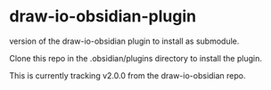 # draw-io-obsidian-plugin
version of the draw-io-obsidian plugin to install as submodule.

Clone this repo in the .obsidian/plugins directory to install the plugin.

This is currently tracking v2.0.0 from the draw-io-obsidian repo.
